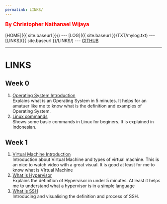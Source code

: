 ```yaml
---
permalink: LINKS/
---
```

<span style="color:red; font-weight:bold; font-size:larger;">By Christopher Nathanael Wijaya</span>
<br><br>
[HOME]({{ site.baseurl }}/) ---
[LOG]({{ site.baseurl }}/TXT/mylog.txt) ---
[LINKS]({{ site.baseurl }}/LINKS/) ---
[GITHUB](https://github.com/christophernw/os222.git)
<br>
<hr>

# LINKS
## Week 0
1. [Operating System Introduction](https://www.youtube.com/watch?v=pVzRTmdd9j0)<br>
   Explains what is an Operating System in 5 minutes. It helps for an amatuer like me to know what is the definition and examples of Operating System.
2. [Linux commands](https://www.youtube.com/watch?v=v1lRQR0zrBs)<br>
   Shows some basic commands in Linux for beginers. It is explained in Indonesian.
   
## Week 1
1. [Virtual Machine Introduction](https://www.youtube.com/watch?v=mQP0wqNT_DI)<br>
   Introduction about Virtual Machine and types of virtual machine. This is an nice to watch video with a great visual. It is good at least for me to know what is        VIrtual Machine
2. [What is Hypervisor](https://www.youtube.com/watch?v=LMAEbB2a50M)<br>
   Explains the definition of Hypervisor in under 5 minutes. At least it helps me to understand what a hypervisor is in a simple language
3. [What is SSH](https://www.youtube.com/watch?v=qWKK_PNHnnA)<br>
   Introducing and visualising the definition and process of SSH. 

